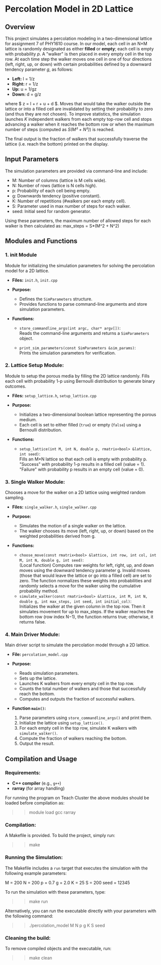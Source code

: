 # **Percolation Model in 2D Lattice**

## **Overview**
This project simulates a percolation modeling in a two-dimensional lattice for assignment 7 of PHY1610 course. 
In our model, each cell in an N×M lattice is randomly designated as either **filled** or **empty**; each cell is empty with probability *p*. A "walker" is then placed in every empty cell in the top row. At each time step the walker moves one cell in one of four directions (left, right, up, or down) with certain probabilities defined by a downward tendency parameter *g*, as follows:
- **Left:**  l = 1/z
- **Right:** r = 1/z
- **Up:**    u = 1/gz
- **Down:**  d = g/z

where $ z = l + r + u + d $.
Moves that would take the walker outside the lattice or into a filled cell are invalidated by setting their probability to zero (and thus they are not chosen). To improve statistics, the simulation launches *K* independent walkers from each empty top-row cell and stops advancing a walker when it reaches the bottom row or when the maximum number of steps (computed as *S(M² + N²)*) is reached.

The final output is the fraction of walkers that successfully traverse the lattice (i.e. reach the bottom) printed on the display.


## **Input Parameters**
The simulation parameters are provided via command-line and include:

- M: Number of columns (lattice is M cells wide).
- N: Number of rows (lattice is N cells high).
- p: Probability of each cell being empty.
- g: Downwards tendency (positive constant).
- K: Number of repetitions (#walkers per each empty cell).
- S: Parameter used in max number of steps for each walker.
- seed: Initial seed for random generator.

Using these parameters, the maximum number of allowed steps for each walker is then calculated as: max_steps = S*(M^2 + N^2)



## **Modules and Functions**

### 1. **init Module**
Module for initializing the simulation parameters for solving the percolation model for a 2D lattice.

- **Files:** `init.h`, `init.cpp`

- **Purpose:** 
  - Defines the `SimParameters` structure.
  - Provides functions to parse command-line arguments and store simulation parameters.

- **Functions:**
  - `store_commandline_args(int argc, char* argv[])`:  
    Reads the command-line arguments and returns a `SimParameters` object.

  - `print_sim_parameters(const SimParameters &sim_params)`:  
    Prints the simulation parameters for verification.


### 2. **Lattice Setup Module:**
Module to setup the porous media by filling the 2D lattice randomly.
Fills each cell with probability 1-p using Bernoulli distribution to generate binary outcomes.

- **Files:** `setup_lattice.h`, `setup_lattice.cpp`

- **Purpose:**  
  - Initializes a two-dimensional boolean lattice representing the porous medium.
  - Each cell is set to either filled (`true`) or empty (`false`) using a Bernoulli distribution.  

- **Functions:**
  - `setup_lattice(int M, int N, double p, rmatrix<bool> &lattice, int seed)`:  
    Fills an M×N lattice so that each cell is empty with probability p. "Success" with probability 1-p results in a filled cell (value = 1). "Failure" with probability p results in an empty cell (value = 0).


### 3. **Single Walker Module:**
Chooses a move for the walker on a 2D lattice using weighted random sampling.

- **Files:** `single_walker.h`, `single_walker.cpp`

- **Purpose:**  
  - Simulates the motion of a single walker on the lattice.
  - The walker chooses its move (left, right, up, or down) based on the weighted probabilities derived from g.

- **Functions:**
  - `choose_move(const rmatrix<bool> &lattice, int row, int col, int M, int N, double g, int seed)`:  
    (Local function) Computes raw weights for left, right, up, and down moves using the downward tendency parameter g. Invalid moves (those that would leave the lattice or go into a filled cell) are set to zero. The function normalizes these weights into probabilities and randomly selects a move for the walker using the cumulative probability method.
  - `simulate_walker(const rmatrix<bool> &lattice, int M, int N, double g, int max_steps, int seed, int initial_col)`:  
    Initializes the walker at the given column in the top row. Then it simulates movement for up to max_steps. If the walker reaches the bottom row (row index N−1), the function returns true; otherwise, it returns false.


### 4. **Main Driver Module:**
Main driver script to simulate the percolation model through a 2D lattice.

- **File:** `percolation_model.cpp`

- **Purpose:**  
  - Reads simulation parameters.
  - Sets up the lattice.
  - Launches K walkers from every empty cell in the top row.
  - Counts the total number of walkers and those that successfully reach the bottom.
  - Computes and outputs the fraction of successful walkers.

- **Function `main()`:**
  1. Parse parameters using `store_commandline_args()` and print them.
  2. Initialize the lattice using `setup_lattice()`.
  3. For each empty cell in the top row, simulate K walkers with `simulate_walker()`.
  4. Compute the fraction of walkers reaching the bottom.
  5. Output the result.


 


## **Compilation and Usage**

### **Requirements:**
- **C++ compiler** (e.g., `g++`)
- **rarray** (for array handling)

For running the program on Teach Cluster the above modules should be loaded before compilation as:
>> module load gcc rarray


### **Compilation:**
A Makefile is provided. To build the project, simply run:
>> make


### **Running the Simulation:**

The Makefile includes a `run` target that executes the simulation with the following example parameters:

M = 200
N = 200
p = 0.7
g = 2.0
K = 25
S = 200
seed = 12345

To run the simulation with these parameters, type:
>> make run
 
Alternatively, you can run the executable directly with your parameters with the following command:
>> ./percolation_model M N p g K S seed

### Cleaning the build:
To remove compiled objects and the executable, run:
>> make clean